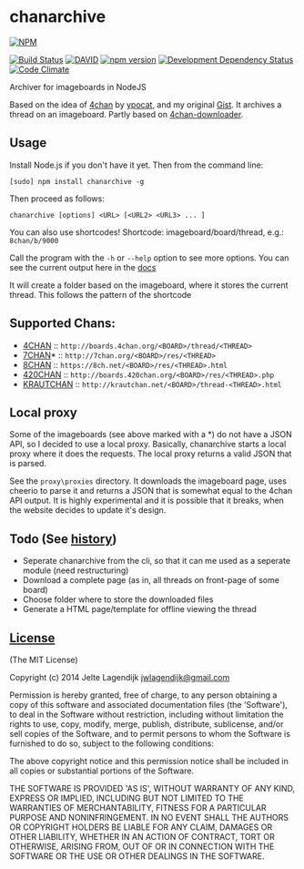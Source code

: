 chanarchive
===========

[![NPM](https://nodei.co/npm/chanarchive.svg?downloads=true&downloadRank=true&stars=true)](https://nodei.co/npm/chanarchive/)

[![Build Status](https://travis-ci.org/j3lte/chanarchive.svg?branch=master)](https://travis-ci.org/j3lte/chanarchive)
[![DAVID](https://david-dm.org/j3lte/chanarchive.svg)](https://david-dm.org/j3lte/chanarchive)
[![npm version](https://badge.fury.io/js/chanarchive.svg)](http://badge.fury.io/js/chanarchive)
[![Development Dependency Status](https://david-dm.org/j3lte/chanarchive/dev-status.svg?theme=shields.io)](https://david-dm.org/j3lte/chanarchive#info=devDependencies)
[![Code Climate](https://codeclimate.com/github/j3lte/chanarchive/badges/gpa.svg)](https://codeclimate.com/github/j3lte/chanarchive)

Archiver for imageboards in NodeJS

Based on the idea of [4chan](https://github.com/ypocat/4chan) by [ypocat](https://github.com/ypocat), and my original [Gist](https://gist.github.com/j3lte/5326383). It archives a thread on an imageboard. Partly based on [4chan-downloader](https://www.npmjs.org/package/4chan-downloader).

## Usage

Install Node.js if you don't have it yet. Then from the command line:

    [sudo] npm install chanarchive -g

Then proceed as follows:

    chanarchive [options] <URL> [<URL2> <URL3> ... ]

You can also use shortcodes! Shortcode: imageboard/board/thread, e.g.: `8chan/b/9000`

Call the program with the `-h` or `--help` option to see more options. You can see the current output here in the [docs](https://github.com/j3lte/chanarchive/blob/master/docs/cli.md)

It will create a folder based on the imageboard, where it stores the current thread. This follows the pattern of the shortcode

## Supported Chans:

  * [4CHAN](http://www.4chan.org/)   ::  `http://boards.4chan.org/<BOARD>/thread/<THREAD>`
  * [7CHAN](http://7chan.org/)*  ::  `http://7chan.org/<BOARD>/res/<THREAD>`
  * [8CHAN](https://8ch.net/)   ::  `https://8ch.net/<BOARD>/res/<THREAD>.html`
  * [420CHAN](http://420chan.org/) ::  `http://boards.420chan.org/<BOARD>/res/<THREAD>.php`
  * [KRAUTCHAN](http://krautchan.net/)  ::  `http://krautchan.net/<BOARD>/thread-<THREAD>.html`

## Local proxy

Some of the imageboards (see above marked with a *) do not have a JSON API, so I decided to use a local proxy. Basically, chanarchive starts a local proxy where it does the requests. The local proxy returns a valid JSON that is parsed.

See the `proxy\proxies` directory. It downloads the imageboard page, uses cheerio to parse it and returns a JSON that is somewhat equal to the 4chan API output. It is highly experimental and it is possible that it breaks, when the website decides to update it's design.

## Todo (See [history](https://github.com/j3lte/chanarchive/blob/master/History.md))

  * Seperate chanarchive from the cli, so that it can me used as a seperate module (need restructuring)
  * Download a complete page (as in, all threads on front-page of some board)
  * Choose folder where to store the downloaded files
  * Generate a HTML page/template for offline viewing the thread

## [License](https://github.com/j3lte/chanarchive/blob/master/LICENSE)

(The MIT License)

Copyright (c) 2014 Jelte Lagendijk <jwlagendijk@gmail.com>

Permission is hereby granted, free of charge, to any person obtaining a copy of this software and associated documentation files (the 'Software'), to deal in the Software without restriction, including without limitation the rights to use, copy, modify, merge, publish, distribute, sublicense, and/or sell copies of the Software, and to permit persons to whom the Software is furnished to do so, subject to the following conditions:

The above copyright notice and this permission notice shall be included in all copies or substantial portions of the Software.

THE SOFTWARE IS PROVIDED 'AS IS', WITHOUT WARRANTY OF ANY KIND, EXPRESS OR IMPLIED, INCLUDING BUT NOT LIMITED TO THE WARRANTIES OF MERCHANTABILITY, FITNESS FOR A PARTICULAR PURPOSE AND NONINFRINGEMENT. IN NO EVENT SHALL THE AUTHORS OR COPYRIGHT HOLDERS BE LIABLE FOR ANY CLAIM, DAMAGES OR OTHER LIABILITY, WHETHER IN AN ACTION OF CONTRACT, TORT OR OTHERWISE, ARISING FROM, OUT OF OR IN CONNECTION WITH THE SOFTWARE OR THE USE OR OTHER DEALINGS IN THE SOFTWARE.
